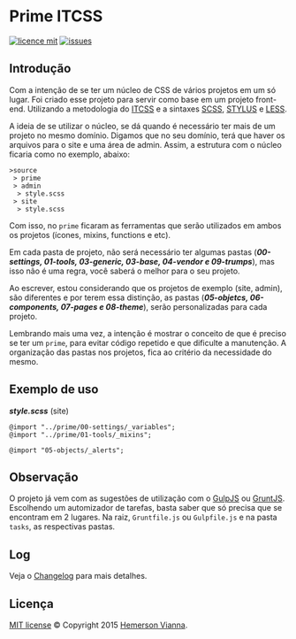 # Prime ITCSS

[![licence mit](https://img.shields.io/badge/license-MIT-blue.svg)](https://github.com/prime-solutions/prime-itcss/blob/master/LICENSE)
[![issues](https://img.shields.io/github/issues/prime-solutions/prime-itcss.svg)](https://github.com/prime-solutions/prime-itcss/issues)

## Introdução

Com a intenção de se ter um núcleo de CSS de vários projetos em um só lugar. Foi criado esse projeto para servir como base em um projeto front-end. Utilizando a metodologia do [ITCSS](http://itcss.io/) e a sintaxes [SCSS](http://sass-lang.com/), [STYLUS](https://learnboost.github.io/stylus/) e [LESS](http://lesscss.org/).

A ideia de se utilizar o núcleo, se dá quando é necessário ter mais de um projeto no mesmo domínio. Digamos que no seu domínio, terá que haver os arquivos para o site e uma área de admin. Assim, a estrutura com o núcleo ficaria como no exemplo, abaixo:

```
>source
 > prime
 > admin
  > style.scss 
 > site
  > style.scss 
```

Com isso, no `prime` ficaram as ferramentas que serão utilizados em ambos os projetos (ícones, mixins, functions e etc). 

Em cada pasta de projeto, não será necessário ter algumas pastas (***00-settings, 01-tools, 03-generic, 03-base, 04-vendor e 09-trumps***), mas isso não é uma regra, você saberá o melhor para o seu projeto. 

Ao escrever, estou considerando que os projetos de exemplo (site, admin), são diferentes e por terem essa distinção, as pastas (***05-objetcs, 06-components, 07-pages e 08-theme***), serão personalizadas para cada projeto.

Lembrando mais uma vez, a intenção é mostrar o conceito de que é preciso se ter um `prime`, para evitar código repetido e que dificulte a manutenção. A organização das pastas nos projetos, fica ao critério da necessidade do mesmo.

## Exemplo de uso

***style.scss*** (site)

```
@import "../prime/00-settings/_variables";
@import "../prime/01-tools/_mixins";

@import "05-objects/_alerts";

```

## Observação

O projeto já vem com as sugestões de utilização com o [GulpJS]() ou [GruntJS](). Escolhendo um automizador de tarefas, basta saber que só precisa que se encontram em 2 lugares. Na raiz, `Gruntfile.js` ou `Gulpfile.js` e na pasta `tasks`, as respectivas pastas.


## Log

Veja o [Changelog](changelog.md) para mais detalhes.

## Licença

[MIT license](LICENSE) © Copyright 2015 [Hemerson Vianna](http://hemersonvianna.io).
